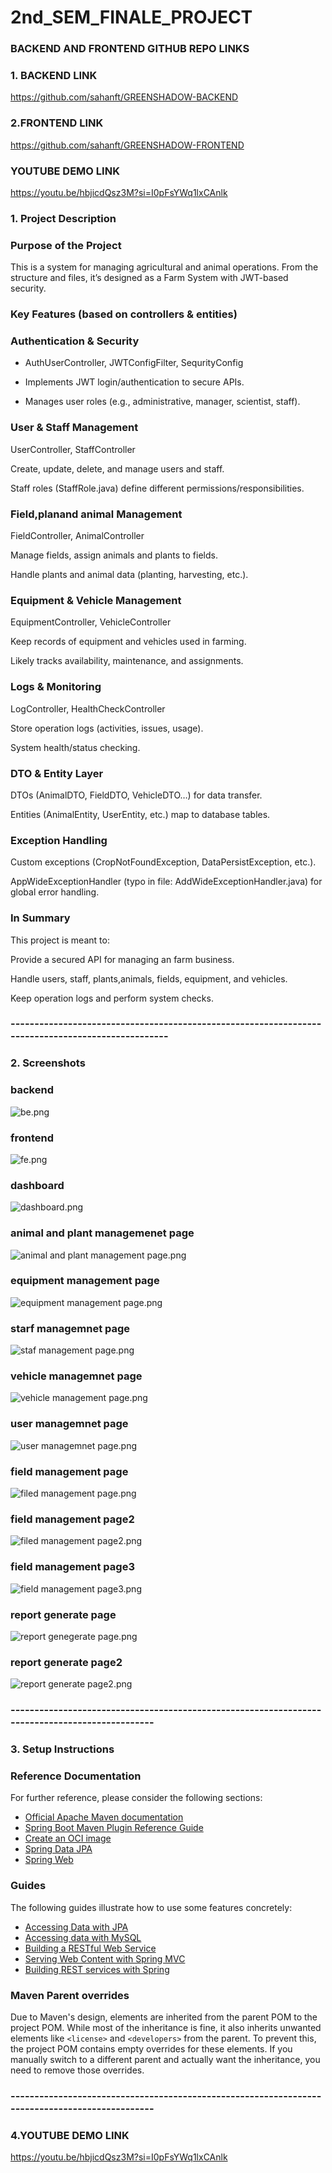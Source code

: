 # 2nd_SEM_FINALE_PROJECT



### BACKEND AND FRONTEND GITHUB REPO LINKS

### 1. BACKEND LINK
https://github.com/sahanft/GREENSHADOW-BACKEND

### 2.FRONTEND LINK
https://github.com/sahanft/GREENSHADOW-FRONTEND

### YOUTUBE DEMO LINK
https://youtu.be/hbjicdQsz3M?si=I0pFsYWq1lxCAnlk



### 1. Project Description
### Purpose of the Project

This is a  system for managing agricultural and animal operations.
From the structure and files, it’s designed as a Farm System with JWT-based security.

### Key Features (based on controllers & entities)

### Authentication & Security

* AuthUserController, JWTConfigFilter, SequrityConfig

* Implements JWT login/authentication to secure APIs.

* Manages user roles (e.g., administrative, manager, scientist, staff).

### User & Staff Management

UserController, StaffController

Create, update, delete, and manage users and staff.

Staff roles (StaffRole.java) define different permissions/responsibilities.

### Field,planand animal Management

FieldController, AnimalController

Manage fields, assign animals and plants to fields.

Handle plants and animal data (planting, harvesting, etc.).

### Equipment & Vehicle Management

EquipmentController, VehicleController

Keep records of equipment and vehicles used in farming.

Likely tracks availability, maintenance, and assignments.

### Logs & Monitoring

LogController, HealthCheckController

Store operation logs (activities, issues, usage).

System health/status checking.

### DTO & Entity Layer

DTOs (AnimalDTO, FieldDTO, VehicleDTO…) for data transfer.

Entities (AnimalEntity, UserEntity, etc.) map to database tables.

### Exception Handling

Custom exceptions (CropNotFoundException, DataPersistException, etc.).

AppWideExceptionHandler (typo in file: AddWideExceptionHandler.java) for global error handling.

### In Summary

This project is meant to:

Provide a secured API for managing an farm business.

Handle users, staff, plants,animals, fields, equipment, and vehicles.

Keep operation logs and perform system checks.

### --------------------------------------------------------------------------------------------------

### 2. Screenshots

### backend
![be.png](screenshots%2Fbe.png)

### frontend
![fe.png](screenshots%2Ffe.png)

### dashboard
![dashboard.png](screenshots%2Fdashboard.png)

### animal and plant managemenet page
![animal and plant management page.png](screenshots%2Fanimal%20and%20plant%20management%20page.png)

### equipment management page
![equipment management page.png](screenshots%2Fequipment%20management%20page.png)

### starf managemnet page
![staf management page.png](screenshots%2Fstaf%20management%20page.png)

### vehicle managemnet page
![vehicle management page.png](screenshots%2Fvehicle%20management%20page.png)

### user managemnet page
![user managemnet page.png](screenshots%2Fuser%20managemnet%20page.png)

### field management page
![filed management page.png](screenshots%2Ffiled%20management%20page.png)

### field management page2
![filed management page2.png](screenshots%2Ffiled%20management%20page2.png)

### field management page3
![field management page3.png](screenshots%2Ffield%20management%20page3.png)

### report generate page
![report genegerate page.png](screenshots%2Freport%20genegerate%20page.png)

### report generate page2
![report generate page2.png](screenshots%2Freport%20generate%20page2.png)


### -----------------------------------------------------------------------------------------------

### 3. Setup Instructions

### Reference Documentation

For further reference, please consider the following sections:

* [Official Apache Maven documentation](https://maven.apache.org/guides/index.html)
* [Spring Boot Maven Plugin Reference Guide](https://docs.spring.io/spring-boot/3.3.5/maven-plugin)
* [Create an OCI image](https://docs.spring.io/spring-boot/3.3.5/maven-plugin/build-image.html)
* [Spring Data JPA](https://docs.spring.io/spring-boot/3.3.5/reference/data/sql.html#data.sql.jpa-and-spring-data)
* [Spring Web](https://docs.spring.io/spring-boot/3.3.5/reference/web/servlet.html)

### Guides

The following guides illustrate how to use some features concretely:

* [Accessing Data with JPA](https://spring.io/guides/gs/accessing-data-jpa/)
* [Accessing data with MySQL](https://spring.io/guides/gs/accessing-data-mysql/)
* [Building a RESTful Web Service](https://spring.io/guides/gs/rest-service/)
* [Serving Web Content with Spring MVC](https://spring.io/guides/gs/serving-web-content/)
* [Building REST services with Spring](https://spring.io/guides/tutorials/rest/)

### Maven Parent overrides

Due to Maven's design, elements are inherited from the parent POM to the project POM.
While most of the inheritance is fine, it also inherits unwanted elements like `<license>` and `<developers>` from the
parent.
To prevent this, the project POM contains empty overrides for these elements.
If you manually switch to a different parent and actually want the inheritance, you need to remove those overrides.

### -----------------------------------------------------------------------------------------------

### 4.YOUTUBE DEMO LINK
https://youtu.be/hbjicdQsz3M?si=I0pFsYWq1lxCAnlk





